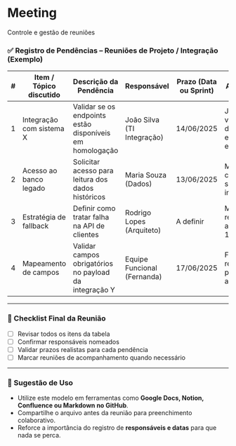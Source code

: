 # Meeting

Controle e gestão de reuniões

### ✅ Registro de Pendências – Reuniões de Projeto / Integração (Exemplo)

| # | Item / Tópico discutido | Descrição da Pendência | Responsável | Prazo (Data ou Sprint) | Ação Próxima | Status |
|---|--------------------------|-------------------------|-------------|-------------------------|---------------|--------|
| 1 | Integração com sistema X | Validar se os endpoints estão disponíveis em homologação | João Silva (TI Integração) | 14/06/2025 | João irá verificar a documentação e confirmar em grupo | Pendente |
| 2 | Acesso ao banco legado | Solicitar acesso para leitura dos dados históricos | Maria Souza (Dados) | 13/06/2025 | Maria abrirá chamado com segurança da informação | Em andamento |
| 3 | Estratégia de fallback | Definir como tratar falha na API de clientes | Rodrigo Lopes (Arquiteto) | A definir | Marcar reunião com arquitetura até 12/06 | Sem responsável ⚠️ |
| 4 | Mapeamento de campos | Validar campos obrigatórios no payload da integração Y | Equipe Funcional (Fernanda) | 17/06/2025 | Fernanda irá revisar planilha com analistas | Pendente |

---

### 🔁 Checklist Final da Reunião

- [ ] Revisar todos os itens da tabela
- [ ] Confirmar responsáveis nomeados
- [ ] Validar prazos realistas para cada pendência
- [ ] Marcar reuniões de acompanhamento quando necessário

---

### 📌 Sugestão de Uso

- Utilize este modelo em ferramentas como **Google Docs, Notion, Confluence ou Markdown no GitHub**.
- Compartilhe o arquivo antes da reunião para preenchimento colaborativo.
- Reforce a importância do registro de **responsáveis e datas** para que nada se perca.
